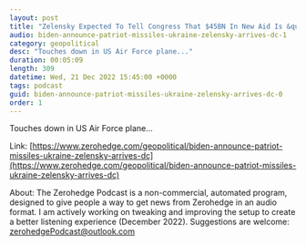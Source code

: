 ```yaml
---
layout: post
title: "Zelensky Expected To Tell Congress That $45BN In New Aid Is &quot;Not Enough&quot;"
audio: biden-announce-patriot-missiles-ukraine-zelensky-arrives-dc-1
category: geopolitical
desc: "Touches down in US Air Force plane..."
duration: 00:05:09
length: 309
datetime: Wed, 21 Dec 2022 15:45:00 +0000
tags: podcast
guid: biden-announce-patriot-missiles-ukraine-zelensky-arrives-dc-0
order: 1
---
```

Touches down in US Air Force plane...

Link: [https://www.zerohedge.com/geopolitical/biden-announce-patriot-missiles-ukraine-zelensky-arrives-dc](https://www.zerohedge.com/geopolitical/biden-announce-patriot-missiles-ukraine-zelensky-arrives-dc)

About: The Zerohedge Podcast is a non-commercial, automated program, designed to give people a way to get news from Zerohedge in an audio format.  I am actively working on tweaking and improving the setup to create a better listening experience (December 2022).  Suggestions are welcome: [zerohedgePodcast@outlook.com](mailto:zerohedgePodcast@outlook.com)